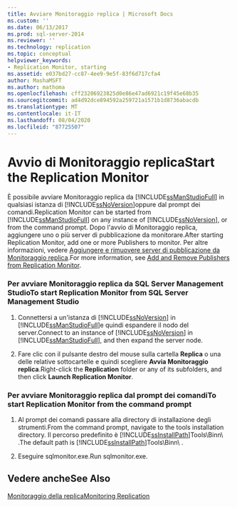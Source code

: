 ```yaml
---
title: Avviare Monitoraggio replica | Microsoft Docs
ms.custom: ''
ms.date: 06/13/2017
ms.prod: sql-server-2014
ms.reviewer: ''
ms.technology: replication
ms.topic: conceptual
helpviewer_keywords:
- Replication Monitor, starting
ms.assetid: e037bd27-cc87-4ee9-9e5f-83f6d717cfa4
author: MashaMSFT
ms.author: mathoma
ms.openlocfilehash: cff23206923825d0e86e47ad6921c19f45e68b35
ms.sourcegitcommit: ad4d92dce894592a259721a1571b1d8736abacdb
ms.translationtype: MT
ms.contentlocale: it-IT
ms.lasthandoff: 08/04/2020
ms.locfileid: "87725507"
---
```

# <a name="start-the-replication-monitor"></a><span data-ttu-id="68bd5-102">Avvio di Monitoraggio replica</span><span class="sxs-lookup"><span data-stu-id="68bd5-102">Start the Replication Monitor</span></span>
  <span data-ttu-id="68bd5-103">È possibile avviare Monitoraggio replica da [!INCLUDE[ssManStudioFull](../../../includes/ssmanstudiofull-md.md)] in qualsiasi istanza di [!INCLUDE[ssNoVersion](../../../includes/ssnoversion-md.md)]oppure dal prompt dei comandi.</span><span class="sxs-lookup"><span data-stu-id="68bd5-103">Replication Monitor can be started from [!INCLUDE[ssManStudioFull](../../../includes/ssmanstudiofull-md.md)] on any instance of [!INCLUDE[ssNoVersion](../../../includes/ssnoversion-md.md)], or from the command prompt.</span></span> <span data-ttu-id="68bd5-104">Dopo l'avvio di Monitoraggio replica, aggiungere uno o più server di pubblicazione da monitorare.</span><span class="sxs-lookup"><span data-stu-id="68bd5-104">After starting Replication Monitor, add one or more Publishers to monitor.</span></span> <span data-ttu-id="68bd5-105">Per altre informazioni, vedere [Aggiungere e rimuovere server di pubblicazione da Monitoraggio replica](add-and-remove-publishers-from-replication-monitor.md).</span><span class="sxs-lookup"><span data-stu-id="68bd5-105">For more information, see [Add and Remove Publishers from Replication Monitor](add-and-remove-publishers-from-replication-monitor.md).</span></span>  
  
### <a name="to-start-replication-monitor-from-sql-server-management-studio"></a><span data-ttu-id="68bd5-106">Per avviare Monitoraggio replica da SQL Server Management Studio</span><span class="sxs-lookup"><span data-stu-id="68bd5-106">To start Replication Monitor from SQL Server Management Studio</span></span>  
  
1.  <span data-ttu-id="68bd5-107">Connettersi a un'istanza di [!INCLUDE[ssNoVersion](../../../includes/ssnoversion-md.md)] in [!INCLUDE[ssManStudioFull](../../../includes/ssmanstudiofull-md.md)]e quindi espandere il nodo del server.</span><span class="sxs-lookup"><span data-stu-id="68bd5-107">Connect to an instance of [!INCLUDE[ssNoVersion](../../../includes/ssnoversion-md.md)] in [!INCLUDE[ssManStudioFull](../../../includes/ssmanstudiofull-md.md)], and then expand the server node.</span></span>  
  
2.  <span data-ttu-id="68bd5-108">Fare clic con il pulsante destro del mouse sulla cartella **Replica** o una delle relative sottocartelle e quindi scegliere **Avvia Monitoraggio replica**.</span><span class="sxs-lookup"><span data-stu-id="68bd5-108">Right-click the **Replication** folder or any of its subfolders, and then click **Launch Replication Monitor**.</span></span>  
  
### <a name="to-start-replication-monitor-from-the-command-prompt"></a><span data-ttu-id="68bd5-109">Per avviare Monitoraggio replica dal prompt dei comandi</span><span class="sxs-lookup"><span data-stu-id="68bd5-109">To start Replication Monitor from the command prompt</span></span>  
  
1.  <span data-ttu-id="68bd5-110">Al prompt dei comandi passare alla directory di installazione degli strumenti.</span><span class="sxs-lookup"><span data-stu-id="68bd5-110">From the command prompt, navigate to the tools installation directory.</span></span> <span data-ttu-id="68bd5-111">Il percorso predefinito è [!INCLUDE[ssInstallPath](../../../includes/ssinstallpath-md.md)]Tools\Binn\ .</span><span class="sxs-lookup"><span data-stu-id="68bd5-111">The default path is [!INCLUDE[ssInstallPath](../../../includes/ssinstallpath-md.md)]Tools\Binn\ .</span></span>  
  
2.  <span data-ttu-id="68bd5-112">Eseguire sqlmonitor.exe.</span><span class="sxs-lookup"><span data-stu-id="68bd5-112">Run sqlmonitor.exe.</span></span>  
  
## <a name="see-also"></a><span data-ttu-id="68bd5-113">Vedere anche</span><span class="sxs-lookup"><span data-stu-id="68bd5-113">See Also</span></span>  
 [<span data-ttu-id="68bd5-114">Monitoraggio della replica</span><span class="sxs-lookup"><span data-stu-id="68bd5-114">Monitoring Replication</span></span>](../monitoring-replication.md)  
  
  
